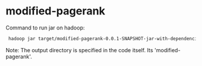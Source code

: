 # modified-pagerank

Command to run jar on hadoop:
```sh
 hadoop jar target/modified-pagerank-0.0.1-SNAPSHOT-jar-with-dependencies.jar com.data.TaskExecutor {PATH TO COMMON CRAWL ZIP}
```

Note: The output directory is specified in the code itself. Its 'modified-pagerank'.
